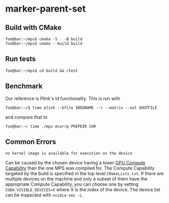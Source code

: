 # marker-parent-set

## Build with CMake

```console
foo@bar:~/mps$ cmake -S . -B build
foo@bar:~/mps$ cmake --build build
```

## Run tests

```console
foo@bar:~/mps$ cd build && ctest
```

## Benchmark

Our reference is Plink's ld functionality. This is run with

```console
foo@bar:~/$ time plink --bfile $BEDNAME --r --matrix --out $OUTFILE
```

and compare that to

```console
foo@bar:~/ time ./mps mcorrp PREPDIR CHR
```

## Common Errors

`no kernel image is available for execution on the device`

Can be caused by the chosen device having a lower [GPU Compute Capability](https://developer.nvidia.com/cuda-gpus#collapseOne) than the one MPS was compiled for. The Compute Capability targeted by the build is specified in the top level `CMakeLists.txt`. If there are multiple devices on the machine and only a subset of them have the appropriate Compute Capability, you can choose one by setting `CUDA_VISIBLE_DEVICES=X` where X is the index of the device. The device list can be inspected with `nvidia-smi -L`.

